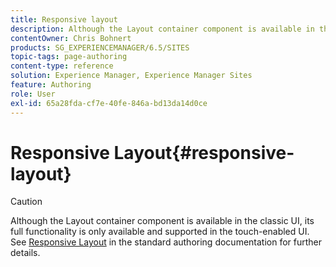 ```yaml
---
title: Responsive layout
description: Although the Layout container component is available in the classic UI, its full functionality is only available and supported in the touch-enabled UI.
contentOwner: Chris Bohnert
products: SG_EXPERIENCEMANAGER/6.5/SITES
topic-tags: page-authoring
content-type: reference
solution: Experience Manager, Experience Manager Sites
feature: Authoring
role: User
exl-id: 65a28fda-cf7e-40fe-846a-bd13da14d0ce
---
```

# Responsive Layout{#responsive-layout}

>[!CAUTION]
>
>Although the Layout container component is available in the classic UI, its full functionality is only available and supported in the touch-enabled UI. See [Responsive Layout](/help/sites-authoring/responsive-layout.md) in the standard authoring documentation for further details.
